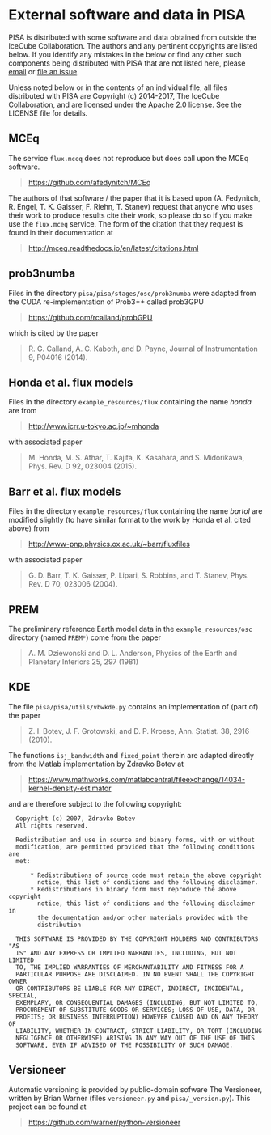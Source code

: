 # External software and data in PISA

PISA is distributed with some software and data obtained from outside the IceCube Collaboration.
The authors and any pertinent copyrights are listed below.
If you identify any mistakes in the below or find any other such components being distributed with PISA that are not listed here, please [email](jll1062+pisa@phys.psu.edu) or [file an issue](http://github.com/icecubeopensource/pisa).

Unless noted below or in the contents of an individual file, all files distributed with PISA are Copyright (c) 2014-2017, The IceCube Collaboration, and are licensed under the Apache 2.0 license.
See the LICENSE file for details.

## MCEq

The service `flux.mceq` does not reproduce but does call upon the MCEq software.
> https://github.com/afedynitch/MCEq

The authors of that software / the paper that it is based upon (A. Fedynitch, R. Engel, T. K. Gaisser, F. Riehn, T. Stanev) request that anyone who uses their work to produce results cite their work, so please do so if you make use the `flux.mceq` service.
The form of the citation that they request is found in their documentation at
> http://mceq.readthedocs.io/en/latest/citations.html

## prob3numba

Files in the directory `pisa/pisa/stages/osc/prob3numba` were adapted from the CUDA re-implementation of Prob3++ called prob3GPU
> https://github.com/rcalland/probGPU

which is cited by the paper
> R. G. Calland, A. C. Kaboth, and D. Payne, Journal of Instrumentation 9, P04016 (2014).

## Honda et al. flux models

Files in the directory `example_resources/flux` containing the name *honda* are from
> http://www.icrr.u-tokyo.ac.jp/~mhonda

with associated paper
>  M. Honda, M. S. Athar, T. Kajita, K. Kasahara, and S. Midorikawa, Phys. Rev. D 92, 023004 (2015).

## Barr et al. flux models

Files in the directory `example_resources/flux` containing the name *bartol* are modified slightly (to have similar format to the work by Honda et al. cited above) from
>  http://www-pnp.physics.ox.ac.uk/~barr/fluxfiles

with associated paper
> G. D. Barr, T. K. Gaisser, P. Lipari, S. Robbins, and T. Stanev, Phys. Rev. D 70, 023006 (2004).

## PREM

The preliminary reference Earth model data in the `example_resources/osc` directory (named `PREM*`) come from the paper
> A. M. Dziewonski and D. L. Anderson, Physics of the Earth and Planetary Interiors 25, 297 (1981)

## KDE

The file `pisa/pisa/utils/vbwkde.py` contains an implementation of (part of) the paper 
> Z. I. Botev, J. F. Grotowski, and D. P. Kroese, Ann. Statist. 38, 2916 (2010).

The functions `isj_bandwidth` and `fixed_point` therein are adapted directly from the Matlab implementation by Zdravko Botev at
> https://www.mathworks.com/matlabcentral/fileexchange/14034-kernel-density-estimator

and are therefore subject to the following copyright:
```
  Copyright (c) 2007, Zdravko Botev
  All rights reserved.

  Redistribution and use in source and binary forms, with or without
  modification, are permitted provided that the following conditions are
  met:

      * Redistributions of source code must retain the above copyright
        notice, this list of conditions and the following disclaimer.
      * Redistributions in binary form must reproduce the above copyright
        notice, this list of conditions and the following disclaimer in
        the documentation and/or other materials provided with the
        distribution

  THIS SOFTWARE IS PROVIDED BY THE COPYRIGHT HOLDERS AND CONTRIBUTORS "AS
  IS" AND ANY EXPRESS OR IMPLIED WARRANTIES, INCLUDING, BUT NOT LIMITED
  TO, THE IMPLIED WARRANTIES OF MERCHANTABILITY AND FITNESS FOR A
  PARTICULAR PURPOSE ARE DISCLAIMED. IN NO EVENT SHALL THE COPYRIGHT OWNER
  OR CONTRIBUTORS BE LIABLE FOR ANY DIRECT, INDIRECT, INCIDENTAL, SPECIAL,
  EXEMPLARY, OR CONSEQUENTIAL DAMAGES (INCLUDING, BUT NOT LIMITED TO,
  PROCUREMENT OF SUBSTITUTE GOODS OR SERVICES; LOSS OF USE, DATA, OR
  PROFITS; OR BUSINESS INTERRUPTION) HOWEVER CAUSED AND ON ANY THEORY OF
  LIABILITY, WHETHER IN CONTRACT, STRICT LIABILITY, OR TORT (INCLUDING
  NEGLIGENCE OR OTHERWISE) ARISING IN ANY WAY OUT OF THE USE OF THIS
  SOFTWARE, EVEN IF ADVISED OF THE POSSIBILITY OF SUCH DAMAGE.
```

## Versioneer

Automatic versioning is provided by public-domain sofware The Versioneer, written by Brian Warner (files `versioneer.py` and `pisa/_version.py`).
This project can be found at
> https://github.com/warner/python-versioneer

